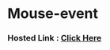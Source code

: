 # Mouse-event

### Hosted Link : <a href="https://lok-ii.github.io/Mouse-event/dist/index.html">Click Here</a>

